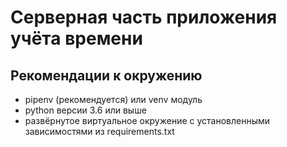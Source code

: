 # Серверная часть приложения учёта времени

## Рекомендации к окружению
* pipenv (рекомендуется) или venv модуль
* python версии 3.6 или выше
* развёрнутое виртуальное окружение с установленными зависимостями из requirements.txt
